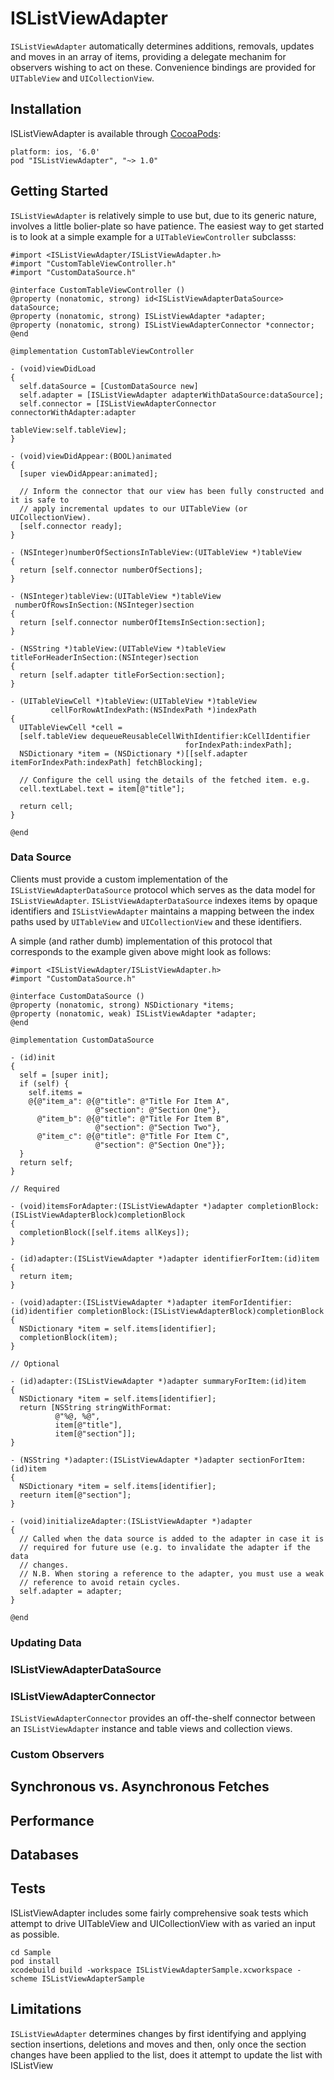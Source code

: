 ISListViewAdapter
=================

`ISListViewAdapter` automatically determines additions, removals, updates and moves in an array of items, providing a delegate mechanim for observers wishing to act on these. Convenience bindings are provided for `UITableView` and `UICollectionView`.

Installation
------------

ISListViewAdapter is available through [CocoaPods](http://cocoapods.org/):

```
platform: ios, '6.0'
pod "ISListViewAdapter", "~> 1.0"
```

Getting Started
---------------

`ISListViewAdapter` is relatively simple to use but, due to its generic nature, involves a little bolier-plate so have patience.  The easiest way to get started is to look at a simple example for a `UITableViewController` subclasss:

```objc
#import <ISListViewAdapter/ISListViewAdapter.h>
#import "CustomTableViewController.h"
#import "CustomDataSource.h"

@interface CustomTableViewController ()
@property (nonatomic, strong) id<ISListViewAdapterDataSource> dataSource;
@property (nonatomic, strong) ISListViewAdapter *adapter;
@property (nonatomic, strong) ISListViewAdapterConnector *connector;
@end

@implementation CustomTableViewController

- (void)viewDidLoad
{
  self.dataSource = [CustomDataSource new]
  self.adapter = [ISListViewAdapter adapterWithDataSource:dataSource];
  self.connector = [ISListViewAdapterConnector connectorWithAdapter:adapter
                                                          tableView:self.tableView];
}

- (void)viewDidAppear:(BOOL)animated
{
  [super viewDidAppear:animated];

  // Inform the connector that our view has been fully constructed and it is safe to
  // apply incremental updates to our UITableView (or UICollectionView).
  [self.connector ready];
}

- (NSInteger)numberOfSectionsInTableView:(UITableView *)tableView
{
  return [self.connector numberOfSections];
}

- (NSInteger)tableView:(UITableView *)tableView
 numberOfRowsInSection:(NSInteger)section
{
  return [self.connector numberOfItemsInSection:section];
}

- (NSString *)tableView:(UITableView *)tableView
titleForHeaderInSection:(NSInteger)section
{
  return [self.adapter titleForSection:section];
}

- (UITableViewCell *)tableView:(UITableView *)tableView
         cellForRowAtIndexPath:(NSIndexPath *)indexPath
{
  UITableViewCell *cell =
  [self.tableView dequeueReusableCellWithIdentifier:kCellIdentifier
                                       forIndexPath:indexPath];
  NSDictionary *item = (NSDictionary *)[[self.adapter itemForIndexPath:indexPath] fetchBlocking];

  // Configure the cell using the details of the fetched item. e.g.
  cell.textLabel.text = item[@"title"];
  
  return cell;
}

@end

```

### Data Source

Clients must provide a custom implementation of the `ISListViewAdapterDataSource` protocol which serves as the data model for `ISListViewAdapter`. `ISListViewAdapterDataSource` indexes items by opaque identifiers and `ISListViewAdapter` maintains a mapping between the index paths used by `UITableView` and `UICollectionView` and these identifiers.

A simple (and rather dumb) implementation of this protocol that corresponds to the example given above might look as follows:

```objc
#import <ISListViewAdapter/ISListViewAdapter.h>
#import "CustomDataSource.h"

@interface CustomDataSource ()
@property (nonatomic, strong) NSDictionary *items;
@property (nonatomic, weak) ISListViewAdapter *adapter;
@end

@implementation CustomDataSource

- (id)init
{
  self = [super init];
  if (self) {
    self.items =
    @{@"item_a": @{@"title": @"Title For Item A",
                   @"section": @"Section One"},
      @"item_b": @{@"title": @"Title For Item B",
                   @"section": @"Section Two"},
      @"item_c": @{@"title": @"Title For Item C",
                   @"section": @"Section One"}};
  }
  return self;
}

// Required

- (void)itemsForAdapter:(ISListViewAdapter *)adapter completionBlock:(ISListViewAdapterBlock)completionBlock
{
  completionBlock([self.items allKeys]);
}

- (id)adapter:(ISListViewAdapter *)adapter identifierForItem:(id)item
{
  return item;
}

- (void)adapter:(ISListViewAdapter *)adapter itemForIdentifier:(id)identifier completionBlock:(ISListViewAdapterBlock)completionBlock
{
  NSDictionary *item = self.items[identifier];
  completionBlock(item);
}

// Optional

- (id)adapter:(ISListViewAdapter *)adapter summaryForItem:(id)item
{
  NSDictionary *item = self.items[identifier];
  return [NSString stringWithFormat:
          @"%@, %@",
          item[@"title"],
          item[@"section"]];
}

- (NSString *)adapter:(ISListViewAdapter *)adapter sectionForItem:(id)item
{
  NSDictionary *item = self.items[identifier];
  reeturn item[@"section"];
}

- (void)initializeAdapter:(ISListViewAdapter *)adapter
{
  // Called when the data source is added to the adapter in case it is
  // required for future use (e.g. to invalidate the adapter if the data
  // changes.
  // N.B. When storing a reference to the adapter, you must use a weak
  // reference to avoid retain cycles.
  self.adapter = adapter;
}

@end
```

### Updating Data

### ISListViewAdapterDataSource

### ISListViewAdapterConnector

`ISListViewAdapterConnector` provides an off-the-shelf connector between an `ISListViewAdapter` instance and table views and collection views.

### Custom Observers

Synchronous vs. Asynchronous Fetches
------------------------------------

Performance
-----------

Databases
---------

Tests
-----

ISListViewAdapter includes some fairly comprehensive soak tests which attempt to drive UITableView and UICollectionView with as varied an input as possible.

```objc
cd Sample
pod install
xcodebuild build -workspace ISListViewAdapterSample.xcworkspace -scheme ISListViewAdapterSample
```

Limitations
-----------

`ISListViewAdapter` determines changes by first identifying and applying section insertions, deletions and moves and then, only once the section changes have been applied to the list, does it attempt to update the list with ISListView

